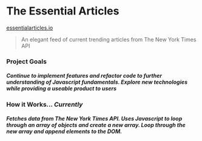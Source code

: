 # The Essential Articles 

[essentialarticles.io](https://essentialarticles.io/)
> An elegant feed of current trending articles from The New York Times API

### Project Goals 
		 
##### Continue to implement features and refactor code to further understanding of Javascript fundamentals. Explore new technologies while providing a useable product to users

### How it Works...  *Currently*
##### Fetches data from The New York Times API. Uses Javascript to loop through an array of objects and create a new array. Loop through the new array and append elements to the DOM.
